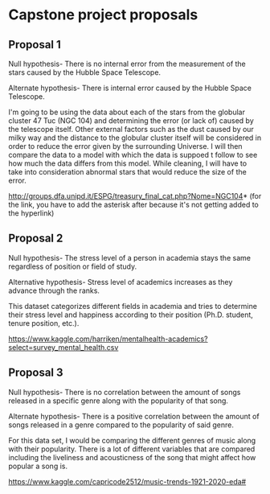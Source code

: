 # Capstone project proposals

## Proposal 1

Null hypothesis- There is no internal error from the measurement of the stars caused by the Hubble Space Telescope.

Alternate hypothesis- There is internal error caused by the Hubble Space Telescope.

I'm going to be using the data about each of the stars from the globular cluster 47 Tuc (NGC 104) and determining the error (or lack of) caused by the telescope itself. Other external factors such as the dust caused by our milky way and the distance to the globular cluster itself will be considered in order to reduce the error given by the surrounding Universe. I will then compare the data to a model with which the data is suppoed t follow to see how much the data differs from this model. While cleaning, I will have to take into consideration abnormal stars that would reduce the size of the error. 

http://groups.dfa.unipd.it/ESPG/treasury_final_cat.php?Nome=NGC104*
(for the link, you have to add the asterisk after because it's not getting added to the hyperlink)


## Proposal 2

Null hypothesis- The stress level of a person in academia stays the same regardless of position or field of study. 

Alternative hypothesis- Stress level of academics increases as they advance through the ranks.

This dataset categorizes different fields in academia and tries to determine their stress level and happiness according to their position (Ph.D. student, tenure position, etc.). 

https://www.kaggle.com/harriken/mentalhealth-academics?select=survey_mental_health.csv

## Proposal 3

Null hypothesis- There is no correlation between the amount of songs released in a specific genre along with the popularity of that song.

Alternate hypothesis- There is a positive correlation between the amount of songs released in a genre compared to the popularity of said genre. 

For this data set, I would be comparing the different genres of music along with their popularity. There is a lot of different variables that are compared including the liveliness and acousticness of the song that might affect how popular a song is. 

https://www.kaggle.com/capricode2512/music-trends-1921-2020-eda# 
